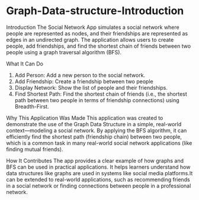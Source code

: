 # Graph-Data-structure-Introduction
Introduction
The Social Network App simulates a social network where people are represented as nodes, and their friendships are represented as edges in an undirected graph. The application allows users to create people, add friendships, and find the shortest chain of friends between two people using a graph traversal algorithm (BFS).

What It Can Do
1. Add Person: Add a new person to the social network.
2. Add Friendship: Create a friendship between two people
3. Display Network: Show the list of people and their friendships.
4. Find Shortest Path: Find the shortest chain of friends (i.e., the shortest path between two people in terms of friendship connections) using Breadth-First.

Why This Application Was Made
This application was created to demonstrate the use of the Graph Data Structure in a simple, real-world context—modeling a social network. By applying the BFS algorithm, it can efficiently find the shortest path (friendship chain) between two people, which is a common task in many real-world social network applications (like finding mutual friends).

How It Contributes
 The app provides a clear example of how graphs and BFS can be used in practical applications. It helps learners understand how data structures like graphs are used in systems like social media platforms.It can be extended to real-world applications, such as recommending friends in a social network or finding connections between people in a professional network.
